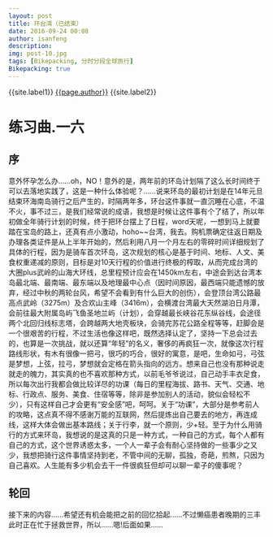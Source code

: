 ```yaml
---
layout: post
title: 环台湾（已结束）
date: 2016-09-24 00:08
author: isanfeng
description:
img: post-10.jpg
tags: [Bikepacking, 分时分段全球旅行]
Bikepacking: true
---
```

{{site.label1}} <a href="/about">{{page.author}}</a> {{site.label2}}

<h1>练习曲.一六</h1>
<h2>序</h2>
意外怀孕怎么办……oh，NO！意外的是，两年前的环岛计划隔了这么长时间终于可以去落地实践了，这是一种什么体验呢？……说来环岛的最初计划是在14年元旦结束环海南岛骑行之后产生的，时隔两年多，环台这件事就一直沉睡在心底，不温不火，事不过三，是我们经常说的成语，我想是时候让这件事有个了结了，所以年初做全年骑行计划的时候，终于把环台摆上了日程，word天呢，一想到马上就要踏在宝岛的路上，还真有点小激动，hoho~~台湾，我去。购机票确定往返日期及办理各类证件是从上半年开始的，然后利用八月一个月左右的零碎时间详细规划了具体的行程，因为是骑车首次环岛，这次规划的核心是基于时间、地标、人文、美食权重递减的原则，目标是对10天行程的价值进行终极的榨取，从而完成台湾的大圈plus武岭的山海大环线，总里程预计应会在1450km左右，中途会到达台湾本岛最北端、最南端、最东端以及地理最中心点（因时间原因，最西端只能遗憾的放弃，经过中秋的两轮台风，希望不会看到有什么巨大的创伤），会登顶台湾公路最高点武岭（3275m）及合欢山主峰（3416m），会横渡台湾最大天然湖泊日月潭，会前往最大附属岛屿飞鱼圣地兰屿（计划），会穿越最长峡谷花东纵谷线，会途径两个北回归线标志塔，会跨越两大地壳板块，会骑完苏花公路全程等等，赶脚会是一个很艰苦的行程，不过生活也像这样吧，既然选择认定了，坚持一下总会过去的，也算是一次挑战，就以还算“年轻”的名义，奢侈的再疯狂一次，就像这次行程路线形状，有木有很像一把弓，很巧的巧合，很好的寓意，是吧，生命如弓，弓弦是梦想，上弦，拉弓，梦想就会定格在箭头指向的远方。想来自己也没有那种说走就走的魄力，其实真的也不喜欢那种方式，以前毛爷爷说过，自己动手丰衣足食，所以每次出行我都会做比较详尽的功课（每日的里程海拔、路书、天气、交通、地标、行政点、服务、美食、住宿等等，除非是参加别人的活动，貌似会轻松不少），只有这样自己才会更有“安全感”吧，呵呵。关于“功课”，大部分是参考前人的攻略，这点真不得不感谢万能的互联网，然后提炼出自己要去的地方，再连成线，这样大体会做出基本路线；关于行李，就一个原则，少+轻。至于为什么用骑行的方式来环岛，我想说的是这真的只是一种方式，一种自己的方式，每个人都有自己的方式，这个世界诱惑太多，一个人一辈子会有耐心坚持做的一些事少之又少，我想把骑行这件事情坚持到老，不管中间的无聊，孤独，奇葩，煎熬，只因为自己喜欢。人生能有多少机会去干一件很疯狂但却可以聊一辈子的傻事呢？
<h2>轮回</h2>
接下来的内容……希望还有机会能把之前的回忆拾起……不过懒癌患者晚期的三丰此时正在忙于拯救世界，所以……嗯!后面如果……
